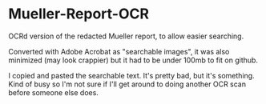 # Mueller-Report-OCR
OCRd version of the redacted Mueller report, to allow easier searching. 

Converted with Adobe Acrobat as "searchable images", it was also minimized (may look crappier) but it had to be under 100mb to fit on github.

I copied and pasted the searchable text. It's pretty bad, but it's something. Kind of busy so I'm not sure if I'll get around to doing another OCR scan before someone else does.

